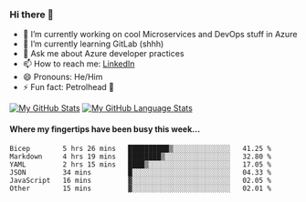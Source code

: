 ### Hi there 👋

- 🔭 I’m currently working on cool Microservices and DevOps stuff in Azure
- 🌱 I’m currently learning GitLab (shhh)
- 💬 Ask me about Azure developer practices
- 📫 How to reach me: [LinkedIn](https://www.linkedin.com/in/gordonbyers/)
- 😄 Pronouns: He/Him 
- ⚡ Fun fact: Petrolhead 🚙

[![My GitHub Stats](https://github-readme-stats.vercel.app/api/?username=gordonby&count_private=true&theme=tokyonight&showicons=true)]()
[![My GitHub Language Stats](https://github-readme-stats.vercel.app/api/top-langs/?username=gordonby&langs_count=5&theme=tokyonight)]()

#### Where my fingertips have been busy this week... 
<!--START_SECTION:waka-->

```text
Bicep        5 hrs 26 mins   ██████████▒░░░░░░░░░░░░░░   41.25 %
Markdown     4 hrs 19 mins   ████████▒░░░░░░░░░░░░░░░░   32.80 %
YAML         2 hrs 15 mins   ████▒░░░░░░░░░░░░░░░░░░░░   17.05 %
JSON         34 mins         █░░░░░░░░░░░░░░░░░░░░░░░░   04.33 %
JavaScript   16 mins         ▓░░░░░░░░░░░░░░░░░░░░░░░░   02.05 %
Other        15 mins         ▓░░░░░░░░░░░░░░░░░░░░░░░░   02.01 %
```

<!--END_SECTION:waka-->
